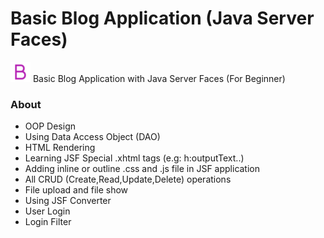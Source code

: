 
# Basic Blog Application (Java Server Faces)

![](https://raw.githubusercontent.com/burakfircasiguzel/Blog-App-Java-Server-Faces/master/web/resources/favicon-32x32.png)
Basic Blog Application with Java Server Faces (For Beginner)
### About

- OOP Design
- Using Data Access Object (DAO)
- HTML Rendering
- Learning JSF Special .xhtml tags  (e.g: h:outputText..)
- Adding inline or outline .css and .js file in JSF application
- All CRUD (Create,Read,Update,Delete) operations
- File upload and file show
- Using JSF Converter
- User Login 
- Login Filter 
